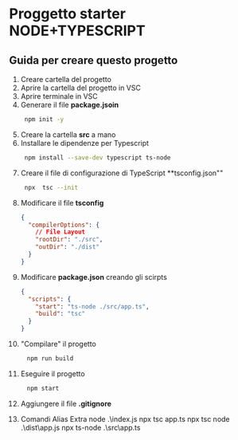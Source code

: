 # Proggetto starter NODE+TYPESCRIPT

## Guida per creare questo progetto

1. Creare cartella del progetto
2. Aprire la cartella del progetto in VSC
3. Aprire terminale in VSC
4. Generare il file **package.jsoin**
   ```bash
    npm init -y
   ```
5. Creare la cartella **src** a mano
6. Installare le dipendenze per Typescript
   ```bash
    npm install --save-dev typescript ts-node
   ```
7. Creare il file di configurazione di TypeScript \*\*tsconfig.json""
   ```bash
    npx  tsc --init
   ```
8. Modificare il file **tsconfig**
   ```json
   {
     "compilerOptions": {
       // File Layout
       "rootDir": "./src",
       "outDir": "./dist"
     }
   }
   ```
9. Modificare **package.json** creando gli scirpts
   ```json
   {
     "scripts": {
       "start": "ts-node ./src/app.ts",
       "build": "tsc"
     }
   }
   ```
10. "Compilare" il progetto

```bash
     npm run build
```

11. Eseguire il progetto

```bash
     npm start
```

12. Aggiungere il file **.gitignore**

13. Comandi Alias Extra
    node .\index.js
    npx tsc app.ts
    npx tsc
    node .\dist\app.js
    npx ts-node .\src\app.ts
